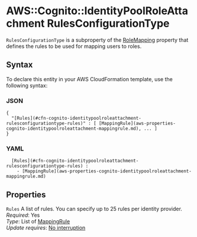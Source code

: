 # AWS::Cognito::IdentityPoolRoleAttachment RulesConfigurationType<a name="aws-properties-cognito-identitypoolroleattachment-rulesconfigurationtype"></a>

`RulesConfigurationType` is a subproperty of the [RoleMapping](https://docs.aws.amazon.com/AWSCloudFormation/latest/UserGuide/aws-properties-cognito-identitypoolroleattachment-rolemapping.html) property that defines the rules to be used for mapping users to roles\.

## Syntax<a name="aws-properties-cognito-identitypoolroleattachment-rulesconfigurationtype-syntax"></a>

To declare this entity in your AWS CloudFormation template, use the following syntax:

### JSON<a name="aws-properties-cognito-identitypoolroleattachment-rulesconfigurationtype-syntax.json"></a>

```
{
  "[Rules](#cfn-cognito-identitypoolroleattachment-rulesconfigurationtype-rules)" : [ [MappingRule](aws-properties-cognito-identitypoolroleattachment-mappingrule.md), ... ]
}
```

### YAML<a name="aws-properties-cognito-identitypoolroleattachment-rulesconfigurationtype-syntax.yaml"></a>

```
﻿  [Rules](#cfn-cognito-identitypoolroleattachment-rulesconfigurationtype-rules) : 
    - [MappingRule](aws-properties-cognito-identitypoolroleattachment-mappingrule.md)
```

## Properties<a name="aws-properties-cognito-identitypoolroleattachment-rulesconfigurationtype-properties"></a>

`Rules`  <a name="cfn-cognito-identitypoolroleattachment-rulesconfigurationtype-rules"></a>
A list of rules\. You can specify up to 25 rules per identity provider\.  
*Required*: Yes  
*Type*: List of [MappingRule](aws-properties-cognito-identitypoolroleattachment-mappingrule.md)  
*Update requires*: [No interruption](https://docs.aws.amazon.com/AWSCloudFormation/latest/UserGuide/using-cfn-updating-stacks-update-behaviors.html#update-no-interrupt)